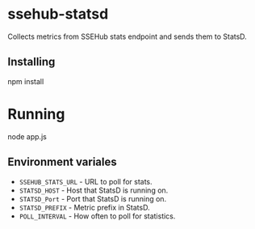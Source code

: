 # ssehub-statsd

Collects metrics from SSEHub stats endpoint and sends them to StatsD.

## Installing
npm install

# Running
node app.js

## Environment variales

* `SSEHUB_STATS_URL` - URL to poll for stats.
* `STATSD_HOST` - Host that StatsD is running on.
* `STATSD_Port` - Port that StatsD is running on.
* `STATSD_PREFIX` - Metric prefix in StatsD.
* `POLL_INTERVAL` - How often to poll for statistics.
